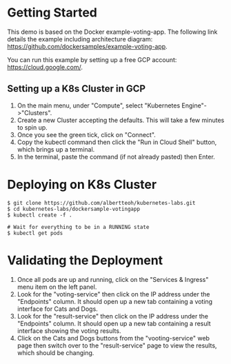 # Getting Started

This demo is based on the Docker example-voting-app. The following link details the example including architecture diagram: https://github.com/dockersamples/example-voting-app.

You can run this example by setting up a free GCP account: https://cloud.google.com/.

## Setting up a K8s Cluster in GCP

1. On the main menu, under "Compute", select "Kubernetes Engine"->"Clusters".
2. Create a new Cluster accepting the defaults. This will take a few minutes to spin up.
3. Once you see the green tick, click on "Connect".
4. Copy the kubectl command then click the "Run in Cloud Shell" button, which brings up a terminal.
5. In the terminal, paste the command (if not already pasted) then Enter.

# Deploying on K8s Cluster
```
$ git clone https://github.com/albertteoh/kubernetes-labs.git
$ cd kubernetes-labs/dockersample-votingapp
$ kubectl create -f .

# Wait for everything to be in a RUNNING state
$ kubectl get pods
```

# Validating the Deployment

1. Once all pods are up and running, click on the "Services & Ingress" menu item on the left panel.
2. Look for the "voting-service" then click on the IP address under the "Endpoints" column. It should open up a new tab containing a voting interface for Cats and Dogs.
3. Look for the "result-service" then click on the IP address under the "Endpoints" column. It should open up a new tab containing a result interface showing the voting results.
4. Click on the Cats and Dogs buttons from the "vooting-service" web page then switch over to the "result-service" page to view the results, which should be changing.

